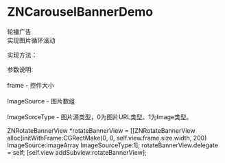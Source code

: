 # ZNCarouselBannerDemo
轮播广告</br>
实现图片循环滚动</br>

实现方法：</br>

参数说明: </br>
<br>frame - 控件大小</br>
<br>ImageSource - 图片数组</br>
<br>ImageSorceType - 图片源类型，0为图片URL类型、1为Image类型。</br>


ZNRotateBannerView *rotateBannerView = [[ZNRotateBannerView alloc]initWithFrame:CGRectMake(0, 0, self.view.frame.size.width, 200) ImageSource:imageArray ImageSourceType:1];
rotateBannerView.delegate = self;
[self.view addSubview:rotateBannerView];
